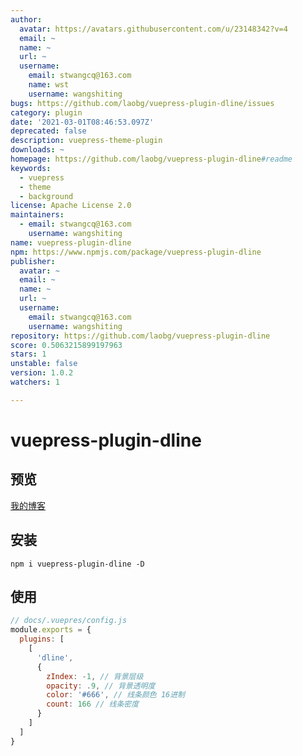 ```yaml
---
author:
  avatar: https://avatars.githubusercontent.com/u/23148342?v=4
  email: ~
  name: ~
  url: ~
  username:
    email: stwangcq@163.com
    name: wst
    username: wangshiting
bugs: https://github.com/laobg/vuepress-plugin-dline/issues
category: plugin
date: '2021-03-01T08:46:53.097Z'
deprecated: false
description: vuepress-theme-plugin
downloads: ~
homepage: https://github.com/laobg/vuepress-plugin-dline#readme
keywords:
  - vuepress
  - theme
  - background
license: Apache License 2.0
maintainers:
  - email: stwangcq@163.com
    username: wangshiting
name: vuepress-plugin-dline
npm: https://www.npmjs.com/package/vuepress-plugin-dline
publisher:
  avatar: ~
  email: ~
  name: ~
  url: ~
  username:
    email: stwangcq@163.com
    username: wangshiting
repository: https://github.com/laobg/vuepress-plugin-dline
score: 0.5063215899197963
stars: 1
unstable: false
version: 1.0.2
watchers: 1

---
```


# vuepress-plugin-dline
## 预览
[我的博客](https://www.wstee.com)
## 安装
``npm i vuepress-plugin-dline -D``
## 使用
```js
// docs/.vuepres/config.js
module.exports = {
  plugins: [
    [
      'dline',
      {
        zIndex: -1, // 背景层级
        opacity: .9, // 背景透明度
        color: '#666', // 线条颜色 16进制
        count: 166 // 线条密度
      }
    ]
  ]
}

```
